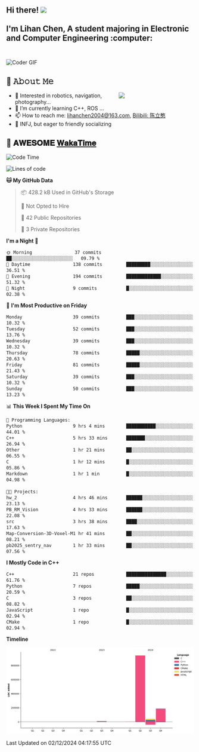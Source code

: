 <h2 align="left">
 <abc>
  <br>Hi there! <img src="https://user-images.githubusercontent.com/42378118/110234147-e3259600-7f4e-11eb-95be-0c4047144dea.gif" width="30"><br>
  <br> I'm Lihan Chen, A student majoring in Electronic and Computer Engineering :computer:<br>
  <br>
 </abc>
</h2>

<img align="center" src="https://media.giphy.com/media/SWoSkN6DxTszqIKEqv/giphy.gif" alt="Coder GIF" width="500">

## :book: 𝙰𝚋𝚘𝚞𝚝 𝙼𝚎

<img align="right" width="40%" src="https://github-readme-stats.vercel.app/api?username=LihanChen2004&show_icons=true&icon_color=CE1D2D&text_color=718096&bg_color=ffffff&hide_title=true" />

- 🌟 Interested in robotics, navigation, photography...
- 🌱 I’m currently learning C++, ROS ... 
- 📫 How to reach me: lihanchen2004@163.com, [Bilibili: 陈立憨](https://space.bilibili.com/170786212)
- 👯 INFJ, but eager to friendly socializing

## 📜 𝐀𝐖𝐄𝐒𝐎𝐌𝐄 [𝐖𝐚𝐤𝐚𝐓𝐢𝐦𝐞](https://github.com/anmol098/waka-readme-stats)

<!--START_SECTION:waka-->
![Code Time](http://img.shields.io/badge/Code%20Time-413%20hrs%2058%20mins-blue)

![Lines of code](https://img.shields.io/badge/From%20Hello%20World%20I%27ve%20Written-1.2%20million%20lines%20of%20code-blue)

**🐱 My GitHub Data** 

> 📦 428.2 kB Used in GitHub's Storage 
 > 
> 🚫 Not Opted to Hire
 > 
> 📜 42 Public Repositories 
 > 
> 🔑 3 Private Repositories 
 > 
**I'm a Night 🦉** 

```text
🌞 Morning                37 commits          ██░░░░░░░░░░░░░░░░░░░░░░░   09.79 % 
🌆 Daytime                138 commits         █████████░░░░░░░░░░░░░░░░   36.51 % 
🌃 Evening                194 commits         █████████████░░░░░░░░░░░░   51.32 % 
🌙 Night                  9 commits           █░░░░░░░░░░░░░░░░░░░░░░░░   02.38 % 
```
📅 **I'm Most Productive on Friday** 

```text
Monday                   39 commits          ███░░░░░░░░░░░░░░░░░░░░░░   10.32 % 
Tuesday                  52 commits          ███░░░░░░░░░░░░░░░░░░░░░░   13.76 % 
Wednesday                39 commits          ███░░░░░░░░░░░░░░░░░░░░░░   10.32 % 
Thursday                 78 commits          █████░░░░░░░░░░░░░░░░░░░░   20.63 % 
Friday                   81 commits          █████░░░░░░░░░░░░░░░░░░░░   21.43 % 
Saturday                 39 commits          ███░░░░░░░░░░░░░░░░░░░░░░   10.32 % 
Sunday                   50 commits          ███░░░░░░░░░░░░░░░░░░░░░░   13.23 % 
```


📊 **This Week I Spent My Time On** 

```text
💬 Programming Languages: 
Python                   9 hrs 4 mins        ███████████░░░░░░░░░░░░░░   44.01 % 
C++                      5 hrs 33 mins       ███████░░░░░░░░░░░░░░░░░░   26.94 % 
Other                    1 hr 21 mins        ██░░░░░░░░░░░░░░░░░░░░░░░   06.55 % 
C                        1 hr 12 mins        █░░░░░░░░░░░░░░░░░░░░░░░░   05.86 % 
Markdown                 1 hr 1 min          █░░░░░░░░░░░░░░░░░░░░░░░░   04.98 % 

🐱‍💻 Projects: 
hw_2                     4 hrs 46 mins       ██████░░░░░░░░░░░░░░░░░░░   23.13 % 
PB_RM_Vision             4 hrs 33 mins       ██████░░░░░░░░░░░░░░░░░░░   22.08 % 
src                      3 hrs 38 mins       ████░░░░░░░░░░░░░░░░░░░░░   17.63 % 
Map-Conversion-3D-Voxel-M1 hr 41 mins        ██░░░░░░░░░░░░░░░░░░░░░░░   08.21 % 
pb2025_sentry_nav        1 hr 33 mins        ██░░░░░░░░░░░░░░░░░░░░░░░   07.56 % 
```

**I Mostly Code in C++** 

```text
C++                      21 repos            ███████████████░░░░░░░░░░   61.76 % 
Python                   7 repos             █████░░░░░░░░░░░░░░░░░░░░   20.59 % 
C                        3 repos             ██░░░░░░░░░░░░░░░░░░░░░░░   08.82 % 
JavaScript               1 repo              █░░░░░░░░░░░░░░░░░░░░░░░░   02.94 % 
CMake                    1 repo              █░░░░░░░░░░░░░░░░░░░░░░░░   02.94 % 
```



**Timeline**

![Lines of Code chart](https://raw.githubusercontent.com/LihanChen2004/LihanChen2004/main/assets/bar_graph.png)


 Last Updated on 02/12/2024 04:17:55 UTC
<!--END_SECTION:waka-->

<!--
**LihanChen2004/LihanChen2004** is a ✨ _special_ ✨ repository because its `README.md` (this file) appears on your GitHub profile.

Here are some ideas to get you started:

- 🔭 I’m currently working on ...
- 🌱 I’m currently learning ...
- 👯 I’m looking to collaborate on ...
- 🤔 I’m looking for help with ...
- 💬 Ask me about ...
- 📫 How to reach me: ...
- 😄 Pronouns: ...
- ⚡ Fun fact: ...
-->
